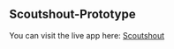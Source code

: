 ## Scoutshout-Prototype

<p>You can visit the live app here: <a href="https://scoutshout.herokuapp.com/">Scoutshout</a></p>